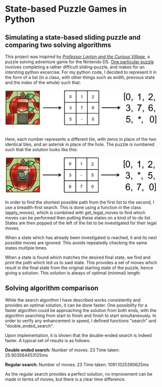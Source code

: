 # State-based Puzzle Games in Python
## Simulating a state-based sliding puzzle and comparing two solving algorithms

This  project was inspired by [*Professor Layton and the Curious Village*](https://en.wikipedia.org/wiki/Professor_Layton_and_the_Curious_Village "Wikipedia"), a puzzle solving adventure game for the Nintendo DS. [One particular puzzle](https://layton.fandom.com/wiki/Puzzle:A_Worm%27s_Dream "Layton Wiki") involves completing a rather difficult sliding-puzzle, and makes for an intersting python excercise. For my python code, I decided to represent it in the form of a list (in a class, with other things such as width, previous state and the index of the whole) such that:

![Starting Puzzle](/wormpuzzlegraphic.png)

Here, each number represents a different tile, with zeros in place of the two identical tiles, and an asterisk in place of the hole. The puzzle is numbered such that the solution looks like this:

![Puzzle Solution](/wormsolutiongraphic.png)

In order to find the shortest possible path from the first list to the second, I use a breadth-first search. This is done using a function in the class (apply_moves), which is combined with get_legal_moves to find which moves can be performed then putting these states on a kind of to-do list. States are then popped of the left of the list to be investigated for their legal moves.

When a state which has already been investigated is reached, it and its next possible moves are ignored. This avoids repeatedly checking the same states multiple times.

When a state is found which matches the desired final state, we find and print the path which led us to said state. This provides a set of moves which result in the final state from the original starting state of the puzzle, hence giving a solution. This solution is always of optimal (minimal) length.

## Solving algorithm comparison

While the search algorithm I have described works consistently and provides an optimal solution, it can be done faster. One possibility for a faster algorithm could be approaching the solution from both ends, with the algorithm searching from start to finish and finish to start simultaneously. In order to verify any enhancement in speed, I defined functions "search" and "double_ended_search". 

Upon implementation, it is shown that the double-ended search is indeed faster. A typical set of results is as follows:

**Double ended search:**
Number of moves: 23
Time taken: 25.903564453125ms

**Regular search:**
Number of moves: 23
Time taken: 1091.1025390625ms

As the regular search provides a perfect solution, no improvement can be made in terms of moves, but there is a clear time difference.
